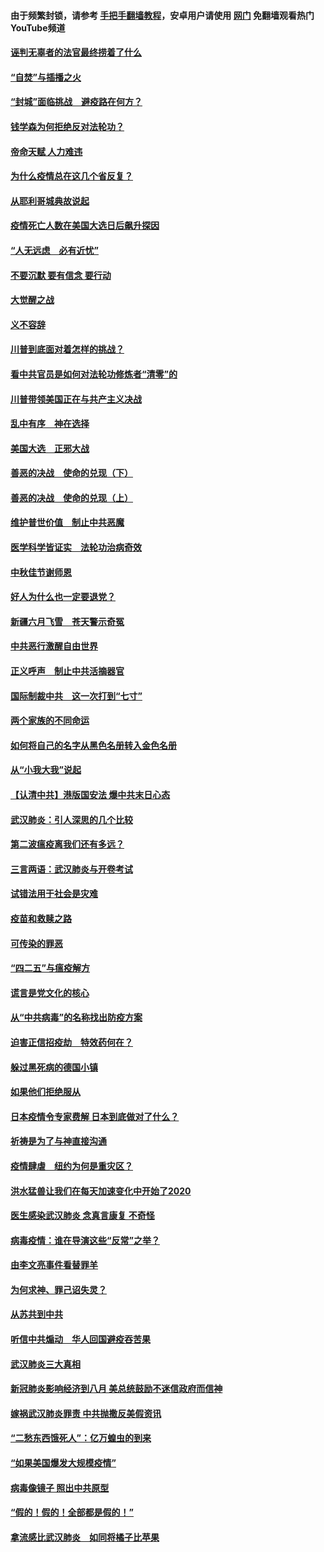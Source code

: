 #### 由于频繁封锁，请参考 [手把手翻墙教程](https://github.com/gfw-breaker/guides/wiki/)，安卓用户请使用 [网门](https://github.com/gfw-breaker/nogfw/blob/master/dl.md?t=02021200) 免翻墙观看热门YouTube频道 

#### [诬判无辜者的法官最终捞着了什么](../pages/87/419268.md?t=02021200) 

#### [“自焚”与插播之火](../pages/87/419226.md?t=02021200) 

#### [“封城”面临挑战　避疫路在何方？](../pages/87/419028.md?t=02021200) 

#### [钱学森为何拒绝反对法轮功？](../pages/87/418905.md?t=02021200) 

#### [帝命天赋 人力难违](../pages/87/418484.md?t=02021200) 

#### [为什么疫情总在这几个省反复？](../pages/87/418219.md?t=02021200) 

#### [从耶利哥城典故说起](../pages/87/416892.md?t=02021200) 

#### [疫情死亡人数在美国大选日后飙升探因](../pages/87/416606.md?t=02021200) 

#### [“人无远虑　必有近忧”](../pages/87/416513.md?t=02021200) 

#### [不要沉默 要有信念 要行动](../pages/87/416457.md?t=02021200) 

#### [大觉醒之战](../pages/87/416456.md?t=02021200) 

#### [义不容辞](../pages/87/415807.md?t=02021200) 

#### [川普到底面对着怎样的挑战？](../pages/87/415134.md?t=02021200) 

#### [看中共官员是如何对法轮功修炼者“清零”的](../pages/87/415130.md?t=02021200) 

#### [川普带领美国正在与共产主义决战](../pages/87/415095.md?t=02021200) 

#### [乱中有序　神在选择](../pages/87/414838.md?t=02021200) 

#### [美国大选　正邪大战](../pages/87/414771.md?t=02021200) 

#### [善恶的决战　使命的兑现（下）](../pages/87/414523.md?t=02021200) 

#### [善恶的决战　使命的兑现（上）](../pages/87/414522.md?t=02021200) 

#### [维护普世价值　制止中共恶魔](../pages/87/414454.md?t=02021200) 

#### [医学科学皆证实　法轮功治病奇效](../pages/87/413499.md?t=02021200) 

#### [中秋佳节谢师恩](../pages/87/412986.md?t=02021200) 

#### [好人为什么也一定要退党？](../pages/87/409385.md?t=02021200) 

#### [新疆六月飞雪　苍天警示奇冤](../pages/87/408550.md?t=02021200) 

#### [中共恶行激醒自由世界](../pages/87/408318.md?t=02021200) 

#### [正义呼声　制止中共活摘器官](../pages/87/408258.md?t=02021200) 

#### [国际制裁中共　这一次打到“七寸”](../pages/87/407879.md?t=02021200) 

#### [两个家族的不同命运](../pages/87/407774.md?t=02021200) 

#### [如何将自己的名字从黑色名册转入金色名册](../pages/87/407773.md?t=02021200) 

#### [从“小我大我”说起](../pages/87/407775.md?t=02021200) 

#### [【认清中共】港版国安法 爆中共末日心态](../pages/87/407778.md?t=02021200) 

#### [武汉肺炎：引人深思的几个比较](../pages/87/407622.md?t=02021200) 

#### [第二波瘟疫离我们还有多远？](../pages/87/407623.md?t=02021200) 

#### [三言两语：武汉肺炎与开卷考试](../pages/87/406382.md?t=02021200) 

#### [试错法用于社会是灾难](../pages/87/405917.md?t=02021200) 

#### [疫苗和救赎之路](../pages/87/404779.md?t=02021200) 

#### [可传染的罪恶](../pages/87/404778.md?t=02021200) 

#### [“四二五”与瘟疫解方](../pages/87/404236.md?t=02021200) 

#### [谎言是党文化的核心](../pages/87/403746.md?t=02021200) 

#### [从“中共病毒”的名称找出防疫方案](../pages/87/403741.md?t=02021200) 

#### [迫害正信招疫劫　特效药何在？](../pages/87/403668.md?t=02021200) 

#### [躲过黑死病的德国小镇](../pages/87/403585.md?t=02021200) 

#### [如果他们拒绝服从](../pages/87/403610.md?t=02021200) 

#### [日本疫情令专家费解  日本到底做对了什么？](../pages/87/403584.md?t=02021200) 

#### [祈祷是为了与神直接沟通](../pages/87/403563.md?t=02021200) 

#### [疫情肆虐　纽约为何是重灾区？](../pages/87/403341.md?t=02021200) 

#### [洪水猛兽让我们在每天加速变化中开始了2020](../pages/87/403002.md?t=02021200) 

#### [医生感染武汉肺炎 念真言康复 不奇怪](../pages/87/402911.md?t=02021200) 

#### [病毒疫情：谁在导演这些“反常”之举？](../pages/87/402912.md?t=02021200) 

#### [由李文亮事件看替罪羊](../pages/87/402868.md?t=02021200) 

#### [为何求神、罪己诏失灵？](../pages/87/402824.md?t=02021200) 

#### [从苏共到中共](../pages/87/402823.md?t=02021200) 

#### [听信中共煽动　华人回国避疫吞苦果](../pages/87/402695.md?t=02021200) 

#### [武汉肺炎三大真相](../pages/87/402314.md?t=02021200) 

#### [新冠肺炎影响经济到八月 美总统鼓励不迷信政府而信神](../pages/87/402559.md?t=02021200) 

#### [嫁祸武汉肺炎罪责 中共抛撒反美假资讯](../pages/87/402504.md?t=02021200) 

#### [“二愁东西饿死人”：亿万蝗虫的到来](../pages/87/402511.md?t=02021200) 

#### [“如果美国爆发大规模疫情”](../pages/87/402413.md?t=02021200) 

#### [病毒像镜子 照出中共原型](../pages/87/402414.md?t=02021200) 

#### [“假的！假的！全部都是假的！”](../pages/87/402392.md?t=02021200) 

#### [拿流感比武汉肺炎　如同将橘子比苹果](../pages/87/402313.md?t=02021200) 

